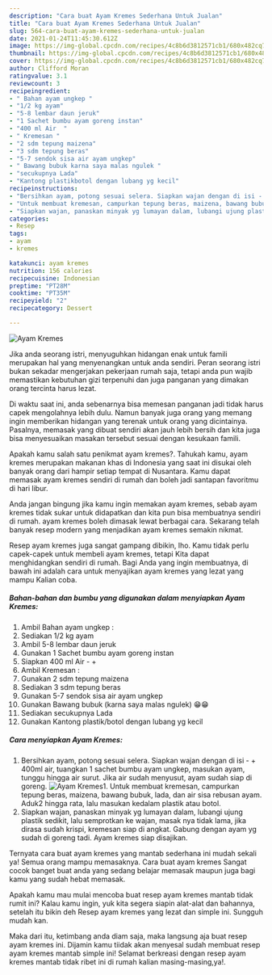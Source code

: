 ```yaml
---
description: "Cara buat Ayam Kremes Sederhana Untuk Jualan"
title: "Cara buat Ayam Kremes Sederhana Untuk Jualan"
slug: 564-cara-buat-ayam-kremes-sederhana-untuk-jualan
date: 2021-01-24T11:45:30.612Z
image: https://img-global.cpcdn.com/recipes/4c8b6d3812571cb1/680x482cq70/ayam-kremes-foto-resep-utama.jpg
thumbnail: https://img-global.cpcdn.com/recipes/4c8b6d3812571cb1/680x482cq70/ayam-kremes-foto-resep-utama.jpg
cover: https://img-global.cpcdn.com/recipes/4c8b6d3812571cb1/680x482cq70/ayam-kremes-foto-resep-utama.jpg
author: Clifford Moran
ratingvalue: 3.1
reviewcount: 3
recipeingredient:
- " Bahan ayam ungkep "
- "1/2 kg ayam"
- "5-8 lembar daun jeruk"
- "1 Sachet bumbu ayam goreng instan"
- "400 ml Air  "
- " Kremesan "
- "2 sdm tepung maizena"
- "3 sdm tepung beras"
- "5-7 sendok sisa air ayam ungkep"
- " Bawang bubuk karna saya malas ngulek "
- "secukupnya Lada"
- "Kantong plastikbotol dengan lubang yg kecil"
recipeinstructions:
- "Bersihkan ayam, potong sesuai selera. Siapkan wajan dengan di isi - + 400ml air, tuangkan 1 sachet bumbu ayam ungkep, masukan ayam, tunggu hingga air surut. Jika air sudah menyusut, ayam sudah siap di goreng."
- "Untuk membuat kremesan, campurkan tepung beras, maizena, bawang bubuk, lada, dan air sisa rebusan ayam. Aduk2 hingga rata, lalu masukan kedalam plastik atau botol."
- "Siapkan wajan, panaskan minyak yg lumayan dalam, lubangi ujung plastik sedikit, lalu semprotkan ke wajan, masak nya tidak lama, jika dirasa sudah krispi, kremesan siap di angkat. Gabung dengan ayam yg sudah di goreng tadi. Ayam kremes siap disajikan."
categories:
- Resep
tags:
- ayam
- kremes

katakunci: ayam kremes 
nutrition: 156 calories
recipecuisine: Indonesian
preptime: "PT28M"
cooktime: "PT35M"
recipeyield: "2"
recipecategory: Dessert

---
```



![Ayam Kremes](https://img-global.cpcdn.com/recipes/4c8b6d3812571cb1/680x482cq70/ayam-kremes-foto-resep-utama.jpg)

Jika anda seorang istri, menyuguhkan hidangan enak untuk famili merupakan hal yang menyenangkan untuk anda sendiri. Peran seorang istri bukan sekadar mengerjakan pekerjaan rumah saja, tetapi anda pun wajib memastikan kebutuhan gizi terpenuhi dan juga panganan yang dimakan orang tercinta harus lezat.

Di waktu  saat ini, anda sebenarnya bisa memesan panganan jadi tidak harus capek mengolahnya lebih dulu. Namun banyak juga orang yang memang ingin memberikan hidangan yang terenak untuk orang yang dicintainya. Pasalnya, memasak yang dibuat sendiri akan jauh lebih bersih dan kita juga bisa menyesuaikan masakan tersebut sesuai dengan kesukaan famili. 



Apakah kamu salah satu penikmat ayam kremes?. Tahukah kamu, ayam kremes merupakan makanan khas di Indonesia yang saat ini disukai oleh banyak orang dari hampir setiap tempat di Nusantara. Kamu dapat memasak ayam kremes sendiri di rumah dan boleh jadi santapan favoritmu di hari libur.

Anda jangan bingung jika kamu ingin memakan ayam kremes, sebab ayam kremes tidak sukar untuk didapatkan dan kita pun bisa membuatnya sendiri di rumah. ayam kremes boleh dimasak lewat berbagai cara. Sekarang telah banyak resep modern yang menjadikan ayam kremes semakin nikmat.

Resep ayam kremes juga sangat gampang dibikin, lho. Kamu tidak perlu capek-capek untuk membeli ayam kremes, tetapi Kita dapat menghidangkan sendiri di rumah. Bagi Anda yang ingin membuatnya, di bawah ini adalah cara untuk menyajikan ayam kremes yang lezat yang mampu Kalian coba.

<!--inarticleads1-->

##### Bahan-bahan dan bumbu yang digunakan dalam menyiapkan Ayam Kremes:

1. Ambil  Bahan ayam ungkep :
1. Sediakan 1/2 kg ayam
1. Ambil 5-8 lembar daun jeruk
1. Gunakan 1 Sachet bumbu ayam goreng instan
1. Siapkan 400 ml Air - +
1. Ambil  Kremesan :
1. Gunakan 2 sdm tepung maizena
1. Sediakan 3 sdm tepung beras
1. Gunakan 5-7 sendok sisa air ayam ungkep
1. Gunakan  Bawang bubuk (karna saya malas ngulek) 😁😁
1. Sediakan secukupnya Lada
1. Gunakan Kantong plastik/botol dengan lubang yg kecil




<!--inarticleads2-->

##### Cara menyiapkan Ayam Kremes:

1. Bersihkan ayam, potong sesuai selera. Siapkan wajan dengan di isi - + 400ml air, tuangkan 1 sachet bumbu ayam ungkep, masukan ayam, tunggu hingga air surut. Jika air sudah menyusut, ayam sudah siap di goreng.
<img src="https://img-global.cpcdn.com/steps/0cd1a79f527b0a1c/160x128cq70/ayam-kremes-langkah-memasak-1-foto.jpg" alt="Ayam Kremes">1. Untuk membuat kremesan, campurkan tepung beras, maizena, bawang bubuk, lada, dan air sisa rebusan ayam. Aduk2 hingga rata, lalu masukan kedalam plastik atau botol.
1. Siapkan wajan, panaskan minyak yg lumayan dalam, lubangi ujung plastik sedikit, lalu semprotkan ke wajan, masak nya tidak lama, jika dirasa sudah krispi, kremesan siap di angkat. Gabung dengan ayam yg sudah di goreng tadi. Ayam kremes siap disajikan.




Ternyata cara buat ayam kremes yang mantab sederhana ini mudah sekali ya! Semua orang mampu memasaknya. Cara buat ayam kremes Sangat cocok banget buat anda yang sedang belajar memasak maupun juga bagi kamu yang sudah hebat memasak.

Apakah kamu mau mulai mencoba buat resep ayam kremes mantab tidak rumit ini? Kalau kamu ingin, yuk kita segera siapin alat-alat dan bahannya, setelah itu bikin deh Resep ayam kremes yang lezat dan simple ini. Sungguh mudah kan. 

Maka dari itu, ketimbang anda diam saja, maka langsung aja buat resep ayam kremes ini. Dijamin kamu tiidak akan menyesal sudah membuat resep ayam kremes mantab simple ini! Selamat berkreasi dengan resep ayam kremes mantab tidak ribet ini di rumah kalian masing-masing,ya!.

